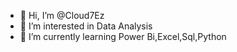 - 👋 Hi, I’m @Cloud7Ez
- 👀 I’m interested in Data Analysis
- 🌱 I’m currently learning Power Bi,Excel,Sql,Python
<!---
Cloud7Ez/Cloud7Ez is a ✨ special ✨ repository because its `README.md` (this file) appears on your GitHub profile.
You can click the Preview link to take a look at your changes.
--->
